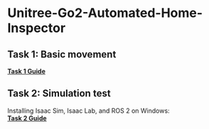 # Unitree-Go2-Automated-Home-Inspector


## Task 1: Basic movement
**[Task 1 Guide](./task-1/guide.md)**

## Task 2: Simulation test
Installing Isaac Sim, Isaac Lab, and ROS 2 on Windows: \
**[Task 2 Guide](./task-2/guide.md)**